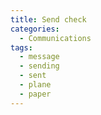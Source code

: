 ```yaml
---
title: Send check
categories:
  - Communications
tags:
  - message
  - sending
  - sent
  - plane
  - paper
---
```

